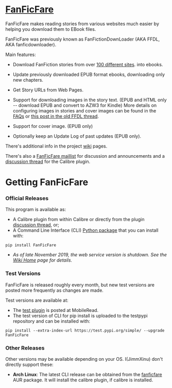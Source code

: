 [FanFicFare](https://github.com/JimmXinu/FanFicFare)
==========

FanFicFare makes reading stories from various websites much easier by helping
you download them to EBook files.

FanFicFare was previously known as FanFictionDownLoader (AKA
FFDL, AKA fanficdownloader).

Main features:

- Download FanFiction stories from over [100 different sites](https://github.com/JimmXinu/FanFicFare/wiki/SupportedSites). into ebooks.

- Update previously downloaded EPUB format ebooks, downloading only new chapters.

- Get Story URLs from Web Pages.

- Support for downloading images in the story text. (EPUB and HTML
  only -- download EPUB and convert to AZW3 for Kindle) More details on
  configuring images in stories and cover images can be found in the
  [FAQs] or [this post in the old FFDL thread].

- Support for cover image. (EPUB only)

- Optionally keep an Update Log of past updates (EPUB only).

There's additional info in the project [wiki] pages.

There's also a [FanFicFare maillist] for discussion and announcements and a [discussion thread] for the Calibre plugin.

Getting FanFicFare
==================

### Official Releases

This program is available as:

- A Calibre plugin from within Calibre or directly from the plugin [discussion thread], or;
- A Command Line Interface (CLI) [Python
  package](https://pypi.python.org/pypi/FanFicFare) that you can
  install with:
```
pip install FanFicFare
```
- _As of late November 2019, the web service version is shutdown.  See the [Wiki Home](https://github.com/JimmXinu/FanFicFare/wiki#web-service-version) page for details._

### Test Versions

FanFicFare is released roughly every month, but new test versions are posted more frequently as changes are made.

Test versions are available at:

- The [test plugin] is posted at MobileRead.
- The test version of CLI for pip install is uploaded to the testpypi repository and can be installed with:
```
pip install --extra-index-url https://test.pypi.org/simple/ --upgrade FanFicFare
```

### Other Releases

Other versions may be available depending on your OS.  I(JimmXinu) don't directly support these:

- **Arch Linux**: The latest CLI release can be obtained from the [fanficfare](https://aur.archlinux.org/packages/fanficfare) AUR package. It will install the calibre plugin, if calibre is installed.


[this post in the old FFDL thread]: https://www.mobileread.com/forums/showthread.php?p=1982785#post1982785
[FAQs]: https://github.com/JimmXinu/FanFicFare/wiki/FAQs#can-fanficfare-download-a-story-containing-images
[FanFicFare maillist]: https://groups.google.com/group/fanfic-downloader
[wiki]: https://github.com/JimmXinu/FanFicFare/wiki
[discussion thread]: https://www.mobileread.com/forums/showthread.php?t=259221
[test plugin]: https://www.mobileread.com/forums/showthread.php?p=3084025&postcount=2
